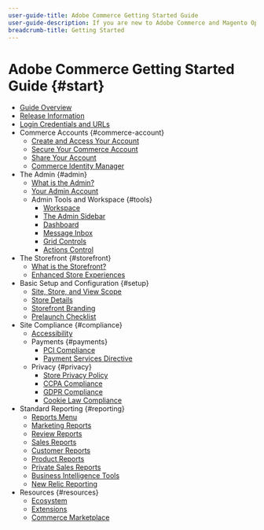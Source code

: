 ```yaml
---
user-guide-title: Adobe Commerce Getting Started Guide
user-guide-description: If you are new to Adobe Commerce and Magento Open Source, discover resources of the Commerce ecosystem, follow the customer journey to explore your store, and learn about key features.
breadcrumb-title: Getting Started
---
```


# Adobe Commerce Getting Started Guide {#start}

- [Guide Overview](guide-overview.md)
- [Release Information](about-this-release.md)
- [Login Credentials and URLs](login-urls.md)
- Commerce Accounts {#commerce-account}
  - [Create and Access Your Account](commerce-account-create.md)
  - [Secure Your Commerce Account](commerce-account-secure.md)
  - [Share Your Account](commerce-account-share.md)
  - [Commerce Identity Manager](commerce-identity-manager.md)
- The Admin {#admin}
  - [What is the Admin?](admin.md)
  - [Your Admin Account](admin-signin.md)
  - Admin Tools and Workspace {#tools}
    - [Workspace](admin-workspace.md)
    - [The Admin Sidebar](admin-menu.md)
    - [Dashboard](admin-dashboard.md)
    - [Message Inbox](admin-message-inbox.md)
    - [Grid Controls](admin-grid-controls.md)
    - [Actions Control](admin-actions-control.md)
- The Storefront {#storefront}
  - [What is the Storefront?](storefront.md)
  - [Enhanced Store Experiences](enhanced-experiences.md)
- Basic Setup and Configuration {#setup}
  - [Site, Store, and View Scope](websites-stores-views.md)
  - [Store Details](store-details.md)
  - [Storefront Branding](storefront-branding.md)
  - [Prelaunch Checklist](prelaunch-checklist.md)
- Site Compliance {#compliance}
  - [Accessibility](navigation-accessibility.md)
  - Payments {#payments}
    - [PCI Compliance](compliance-pci.md)
    - [Payment Services Directive](compliance-payment-services-directive.md)
  - Privacy {#privacy}
    - [Store Privacy Policy](privacy-policy.md)
    - [CCPA Compliance](compliance-ccpa.md)
    - [GDPR Compliance](compliance-gdpr.mds)
    - [Cookie Law Compliance](compliance-cookie-law.md)
- Standard Reporting  {#reporting}
  - [Reports Menu](reports-menu.md)
  - [Marketing Reports](marketing-reports.md)
  - [Review Reports](review-reports.md)
  - [Sales Reports](sales-reports.md)
  - [Customer Reports](customer-reports.md)
  - [Product Reports](product-reports.md)
  - [Private Sales Reports](private-sales-reports.md)
  - [Business Intelligence Tools](business-intelligence.md)
  - [New Relic Reporting](new-relic-reporting.md)
- Resources {#resources}
  - [Ecosystem](resources.md)
  - [Extensions](extensions.md)
  - [Commerce Marketplace](commerce-marketplace.md)